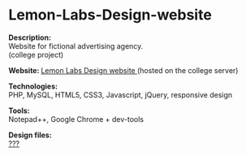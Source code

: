 # Lemon-Labs-Design-website
<b>Description:</b><br> 
Website for fictional advertising agency.
<br>(college project)

<b>Website: </b>
<a href='studentnet.dundeeandangus.ac.uk/~1507342/versiontwo'>Lemon Labs Design website </a>
(hosted on the college server)

<b>Technologies:</b><br> 
PHP, MySQL, HTML5, CSS3, Javascript, jQuery, responsive design

<b>Tools:</b><br>
Notepad++, Google Chrome + dev-tools

<b>Design files:</b>
  <br><a href='???.pdf'>???</a>
